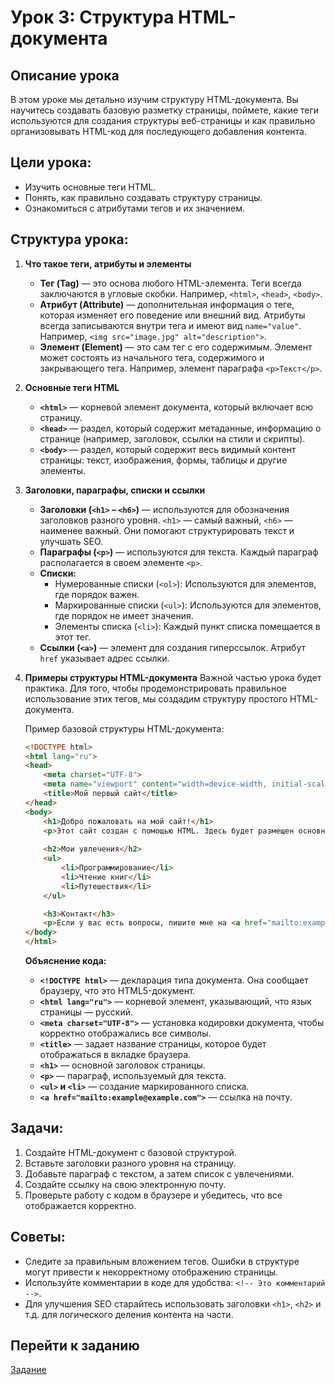 # Урок 3: Структура HTML-документа

## Описание урока
В этом уроке мы детально изучим структуру HTML-документа. Вы научитесь создавать базовую разметку страницы, поймете, какие теги используются для создания структуры веб-страницы и как правильно организовывать HTML-код для последующего добавления контента.

## Цели урока:
- Изучить основные теги HTML.
- Понять, как правильно создавать структуру страницы.
- Ознакомиться с атрибутами тегов и их значением.

## Структура урока:
1. **Что такое теги, атрибуты и элементы**
    - **Тег (Tag)** — это основа любого HTML-элемента. Теги всегда заключаются в угловые скобки. Например, `<html>`, `<head>`, `<body>`.
    - **Атрибут (Attribute)** — дополнительная информация о теге, которая изменяет его поведение или внешний вид. Атрибуты всегда записываются внутри тега и имеют вид `name="value"`. Например, `<img src="image.jpg" alt="description">`.
    - **Элемент (Element)** — это сам тег с его содержимым. Элемент может состоять из начального тега, содержимого и закрывающего тега. Например, элемент параграфа `<p>Текст</p>`.

2. **Основные теги HTML**
    - **`<html>`** — корневой элемент документа, который включает всю страницу.
    - **`<head>`** — раздел, который содержит метаданные, информацию о странице (например, заголовок, ссылки на стили и скрипты).
    - **`<body>`** — раздел, который содержит весь видимый контент страницы: текст, изображения, формы, таблицы и другие элементы.

3. **Заголовки, параграфы, списки и ссылки**
    - **Заголовки (`<h1>` – `<h6>`)** — используются для обозначения заголовков разного уровня. `<h1>` — самый важный, `<h6>` — наименее важный. Они помогают структурировать текст и улучшать SEO.
    - **Параграфы (`<p>`)** — используются для текста. Каждый параграф располагается в своем элементе `<p>`.
    - **Списки:**
        - Нумерованные списки (`<ol>`): Используются для элементов, где порядок важен.
        - Маркированные списки (`<ul>`): Используются для элементов, где порядок не имеет значения.
        - Элементы списка (`<li>`): Каждый пункт списка помещается в этот тег.
    - **Ссылки (`<a>`)** — элемент для создания гиперссылок. Атрибут `href` указывает адрес ссылки.

4. **Примеры структуры HTML-документа**
    Важной частью урока будет практика. Для того, чтобы продемонстрировать правильное использование этих тегов, мы создадим структуру простого HTML-документа.

    Пример базовой структуры HTML-документа:
    ```html
    <!DOCTYPE html>
    <html lang="ru">
    <head>
        <meta charset="UTF-8">
        <meta name="viewport" content="width=device-width, initial-scale=1.0">
        <title>Мой первый сайт</title>
    </head>
    <body>
        <h1>Добро пожаловать на мой сайт!</h1>
        <p>Этот сайт создан с помощью HTML. Здесь будет размещен основной контент.</p>
        
        <h2>Мои увлечения</h2>
        <ul>
            <li>Программирование</li>
            <li>Чтение книг</li>
            <li>Путешествия</li>
        </ul>

        <h3>Контакт</h3>
        <p>Если у вас есть вопросы, пишите мне на <a href="mailto:example@example.com">email</a>.</p>
    </body>
    </html>
    ```

    **Объяснение кода:**
    - **`<!DOCTYPE html>`** — декларация типа документа. Она сообщает браузеру, что это HTML5-документ.
    - **`<html lang="ru">`** — корневой элемент, указывающий, что язык страницы — русский.
    - **`<meta charset="UTF-8">`** — установка кодировки документа, чтобы корректно отображались все символы.
    - **`<title>`** — задает название страницы, которое будет отображаться в вкладке браузера.
    - **`<h1>`** — основной заголовок страницы.
    - **`<p>`** — параграф, используемый для текста.
    - **`<ul>` и `<li>`** — создание маркированного списка.
    - **`<a href="mailto:example@example.com">`** — ссылка на почту.

## Задачи:
1. Создайте HTML-документ с базовой структурой.
2. Вставьте заголовки разного уровня на страницу.
3. Добавьте параграф с текстом, а затем список с увлечениями.
4. Создайте ссылку на свою электронную почту.
5. Проверьте работу с кодом в браузере и убедитесь, что все отображается корректно.

## Советы:
- Следите за правильным вложением тегов. Ошибки в структуре могут привести к некорректному отображению страницы.
- Используйте комментарии в коде для удобства: `<!-- Это комментарий -->`.
- Для улучшения SEO старайтесь использовать заголовки `<h1>`, `<h2>` и т.д. для логического деления контента на части.

## Перейти к заданию

[Задание](https://github.com/SultanHasanov/task)
